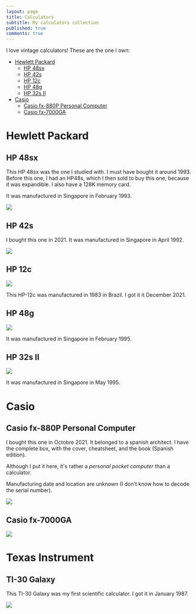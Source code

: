 ```yaml
---
layout: page
title: Calculators
subtitle: My calculators collection
published: true
comments: true
---
```


I love vintage calculators! These are the one I own:
- [Hewlett Packard](#hewlett-packard)
  - [HP 48sx](#hp-48sx)
  - [HP 42s](#hp-42s)
  - [HP 12c](#hp-12c)
  - [HP 48g](#hp-48g)
  - [HP 32s II](#hp-32s-ii)
- [Casio](#casio)
  - [Casio fx-880P Personal Computer](#casio-fx-880p-personal-computer)
  - [Casio fx-7000GA](#casio-fx-7000ga)

# Hewlett Packard

## HP 48sx

This HP 48sx was the one I studied with. I must have bought it around 1993. Before this one, I had an HP48s, which I then sold to buy this one, because it was expandible. I also have a 128K memory card.

It was manufactured in Singapore in February 1993.

![](../assets/img/hp48sx.jpg)

## HP 42s

I bought this one in 2021. It was manufactured in Singapore in April 1992.

![](../assets/img/hp42s.jpg)

## HP 12c

![](../assets/img/hp12c.jpg)

This HP-12c was manufactured in 1983 in Brazil. I got it it December 2021.

## HP 48g

![](../assets/img/hp48g.jpg)

It was manufactured in Singapore in February 1995.

## HP 32s II

![](../assets/img/hp32sII.jpg)

It was manufactured in Singapore in May 1995.

# Casio

## Casio fx-880P Personal Computer

I bought this one in Octobre 2021. It belonged to a spanish architect. I have the complete box, with the cover, cheatsheet, and the book (Spanish edition).

Although I put it here, it's rather a *personal pocket computer* than a calculator.

Manufacturing date and location are unknown (I don't know how to decode the serial number).

![](../assets/img/casio-fx880p.jpg)

## Casio fx-7000GA

![](../assets/img/casiofx7000ga.jpg)

# Texas Instrument

## TI-30 Galaxy

This TI-30 Galaxy was my first scientific calculator. I got it in January 1987.

![](../assets/img/ti30galaxy.jpg)